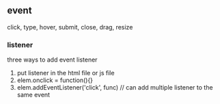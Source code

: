 


## event
click, type, hover, submit, close, drag, resize


### listener
 three ways to add event listener

1. put listener in the html file or js file
2. elem.onclick = function(){}
3. elem.addEventListener('click', func) // can add multiple listener to the same event
